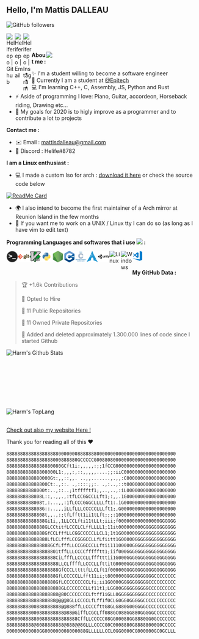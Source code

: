 [gmail]: mailto:mattisdalleau@gmail.com
[github]: https://www.github.com/Heliferepo
[instagram]: https://www.instagram.com/_mattisss

<h2>Hello, I'm Mattis DALLEAU</h2>

![GitHub followers](https://img.shields.io/github/followers/Heliferepo?label=Follow&style=social)


[<img align="left" alt="Heliferepo | Github" width="22px" src="https://image.flaticon.com/icons/svg/733/733553.svg" />][github]
[<img align="left" alt="Heliferepo | Email" width="22px" src="https://image.flaticon.com/icons/svg/732/732200.svg" />][gmail]
[<img align="left" alt="Heliferepo | Instagram" width="22px" src="https://image.flaticon.com/icons/svg/733/733558.svg" />][instagram]

</br>
</br>

<img align='right' src="https://i.pinimg.com/originals/30/23/83/302383c530b39f5a65f11b4ef986e3ce.gif" width="400">**About me :**

- ✨ I'm a student willing to become a software engineer
- 📘 Currently I am a student at [@Epitech](https://www.epitech.eu/)
- 💻 I'm learning C++, C, Assembly, JS, Python and Rust
- ⚡ Aside of programming I love: Piano, Guitar, accordeon, Horseback riding, Drawing etc...
- 🥅 My goals for 2020 is to higly improve as a programmer and to contribute a lot to projects

**Contact me :**
- ✉️ Email : mattisdalleau@gmail.com
- 💬 Discord : Helife#8782

**I am a Linux enthusiast :**
- 💻 I made a custom Iso for arch : [download it here](https://files.norech.com/iso/nolife/whythis/WhyThis_1.0-2020.08.03-x86_64.iso) or check the source code below

[![ReadMe Card](https://github-readme-stats.vercel.app/api/pin/?username=Heliferepo&repo=whythis.iso&theme=radical&hide_border=false)](https://github.com/Heliferepo/whythis.iso)

- 🌍 I also intend to become the first maintainer of a Arch mirror at Reunion Island in the few months
- 💾 If you want me to work on a UNIX / Linux tty I can do so (as long as I have vim to edit text)</br>


**Programming Languages and softwares that i use <img src="https://media.giphy.com/media/WUlplcMpOCEmTGBtBW/giphy.gif" width="30">  :**

<img align="left" height="30" src="https://raw.githubusercontent.com/github/explore/80688e429a7d4ef2fca1e82350fe8e3517d3494d/topics/terminal/terminal.png">
<img align="left" height="30" src="https://raw.githubusercontent.com/github/explore/80688e429a7d4ef2fca1e82350fe8e3517d3494d/topics/git/git.png">
<img align="left" height="30" src="https://raw.githubusercontent.com/github/explore/80688e429a7d4ef2fca1e82350fe8e3517d3494d/topics/vim/vim.png">
<img align="left" height="30" src="https://raw.githubusercontent.com/github/explore/80688e429a7d4ef2fca1e82350fe8e3517d3494d/topics/python/python.png">
<img align="left" height="30" src="https://raw.githubusercontent.com/github/explore/80688e429a7d4ef2fca1e82350fe8e3517d3494d/topics/nodejs/nodejs.png">
<img align="left" height="30" src="https://raw.githubusercontent.com/github/explore/80688e429a7d4ef2fca1e82350fe8e3517d3494d/topics/cpp/cpp.png">
<img align="left" height="30" src="https://raw.githubusercontent.com/github/explore/80688e429a7d4ef2fca1e82350fe8e3517d3494d/topics/c/c.png">
<img align="left" height="30" src="https://raw.githubusercontent.com/github/explore/master/topics/archlinux/archlinux.png">
<img align="left" height="30" src="https://raw.githubusercontent.com/github/explore/80688e429a7d4ef2fca1e82350fe8e3517d3494d/topics/unity/unity.png">
<img align="left" alt="Linux" width="30px" src="https://image.flaticon.com/icons/svg/226/226772.svg">
<img align="left" alt="Windows" width="30px" src="https://image.flaticon.com/icons/svg/882/882702.svg">
<img align="left" alt="Visual Studio Code" width="26px" src="https://raw.githubusercontent.com/github/explore/80688e429a7d4ef2fca1e82350fe8e3517d3494d/topics/visual-studio-code/visual-studio-code.png" />

</br>
</br>

**My GitHub Data :** 

> 🏆 +1.6k Contributions
 > 
> 💼 Opted to Hire
 > 
> 📜 11 Public Repositories 
 > 
> 🔑 11 Owned Private Repositories
 >
> 📝 Added and deleted approximately 1.300.000 lines of code since I started Github
 >


<div style="-webkit-column-count: 2; -moz-column-count: 2; column-count: 2; -webkit-column-rule: 1px dotted #e0e0e0; -moz-column-rule: 1px dotted #e0e0e0; column-rule: 1px dotted #e0e0e0;">
    <div style="display: inline-block;">
        <img width="450" height="150" img align="left" alt="Harm's Github Stats" src="https://github-readme-stats.vercel.app/api?username=Heliferepo&theme=radical&show_icons=true&include_all_commits=true&count_private=true&hide_border=false&hide=issues" class="responsive" />
    </div>
    <div style="display: inline-block;">
        <img width="350" height="150" img align="center" alt="Harm's TopLang" src="https://github-readme-stats.vercel.app/api/top-langs/?username=Heliferepo&theme=radical&hide_border=false&layout=compact&count_private=true" class="responsive"/>
    </div>
</div>
<br/>


[Check out also my website Here !](https://helife.digital)

Thank you for reading all of this :heart:

```
88888888888888888880000000888888800000000000000000000000000000
88888888888888888000888880GCCCCCG00880800000000000000000000000
88888888888888880080GCft1i:,,,,,:;;1fCCG0000000000000000000000
888888888888808000L1:,,,:,::,,,,,....;;:iiC0000000000000000000
8888888888880000Gt:,,::,,. ..,,.......,.,,:C000000000000000000
888888888888800Ct:.,::. .,::::;;:. .,:..,::t000000000000000000
88888888888000t:..,::..;1tfffftf1;,..,..,:iL000000000000000000
8888888888808L::,.,,.,:tfLCCGGCCLLft1;:,,.1G000000000000000000
8888888888008t,:...,,:1fLCCCGGGCLLLLft1:.iG0000000000000000000
8888888888808G::..,,,iLLfLLLCCCCCLLLft1;,G00000000000000000000
88888888888808t,,.,:;tfLfftt1ii1tLft;;;:1000000000000000000000
88888888888888Gi1i,,1LLCCLfti11tLLt;iii;f000000000000000GGGGGG
88888888888888GLCCtitfLCCCLCLffLLLL1;11it000000000GGGGGGGGGGGG
88888888888888GfCCLfffLLCGGCCCCCLLCL1;1t1G000000GGGGGGGGGGGGGG
888888888888888LfLCLfffLCCGGGCCLLfLfiitt1G00000GGGGGGGGGGGGGGG
8888888888888888GCfLfffLLCCGGCCCLLftii11100000GGGGGGGGGGGGGGGG
8888888888888888801tffLLLCCCCffffftt1;iif000GGGGGGGGGGGGGGGGGG
888888888888888888CiLfffLLCCCLLffftttii1G000GGGGGGGGGGGGGGGGGG
8888888888888888888LLCLffffLLCCCLLfttitG0000GGGGGGGGGGGGGGGGGG
8888888888888888888GfCCCLttttfLLCLft1f00000GGGGGGGGGGGGGGGGGGG
888888888888888888GfLCCCCCLLfft11ii;t800000GGGGGGGGGGGCCCCCCCC
888888888888888888GfLCCCCCCCCCLfi;ii1G0000GGGGGGGGGGCCCCCCCCCC
88888888888888888888GLCCCCCCCLLf11t1;LGG00GGGGGGGGGGCCCCCCCCCC
8888888888888888888@80CCCCCCCCLftff1iGLL0GGGGGGGGGGCCCCCCCCCCC
888888888888888888@@@@8GLLCCCCLfLff1f0CLG0GG0GGGGGCCCCCCCCCCCC
88888888800888888888@@888ffLLCCCCfttG8GLG880G00GGGGCCCCCCCCCCC
888888888000888888888@88@GiffLCGCLff088GC088GG880GGGGGCCCCCCCC
88000088888008888888888888CffLLCCCCC08GG00088GG8880GG0GCCCCCCC
8888888888@8088888888@888@@8GLLLCCCCG0C0008880G88888000G0CCCCC
000000000080GG000000008000088GLLLLLLCCL0GG0000CG000000GC0GCLLL
```
